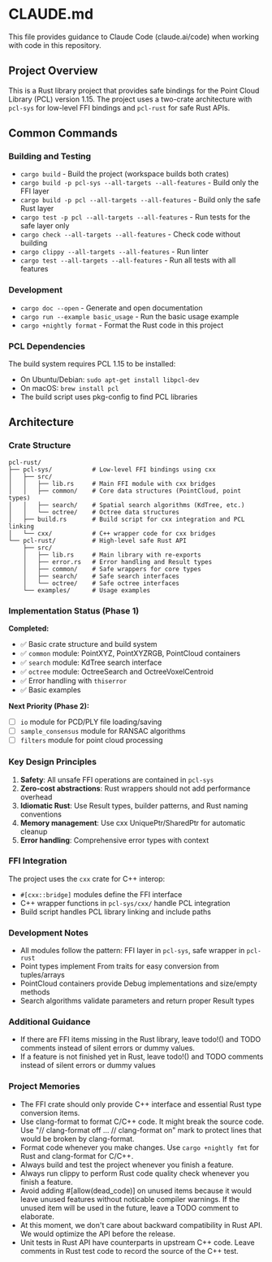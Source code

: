 # CLAUDE.md

This file provides guidance to Claude Code (claude.ai/code) when working with code in this repository.

## Project Overview

This is a Rust library project that provides safe bindings for the Point Cloud Library (PCL) version 1.15. The project uses a two-crate architecture with `pcl-sys` for low-level FFI bindings and `pcl-rust` for safe Rust APIs.

## Common Commands

### Building and Testing
- `cargo build` - Build the project (workspace builds both crates)
- `cargo build -p pcl-sys --all-targets --all-features` - Build only the FFI layer
- `cargo build -p pcl --all-targets --all-features` - Build only the safe Rust layer
- `cargo test -p pcl --all-targets --all-features` - Run tests for the safe layer only
- `cargo check --all-targets --all-features` - Check code without building
- `cargo clippy --all-targets --all-features` - Run linter
- `cargo test --all-targets --all-features` - Run all tests with all features

### Development
- `cargo doc --open` - Generate and open documentation
- `cargo run --example basic_usage` - Run the basic usage example
- `cargo +nightly format` - Format the Rust code in this project

### PCL Dependencies
The build system requires PCL 1.15 to be installed:
- On Ubuntu/Debian: `sudo apt-get install libpcl-dev`
- On macOS: `brew install pcl`
- The build script uses pkg-config to find PCL libraries

## Architecture

### Crate Structure
```
pcl-rust/
├── pcl-sys/           # Low-level FFI bindings using cxx
│   ├── src/
│   │   ├── lib.rs     # Main FFI module with cxx bridges
│   │   ├── common/    # Core data structures (PointCloud, point types)
│   │   ├── search/    # Spatial search algorithms (KdTree, etc.)
│   │   └── octree/    # Octree data structures
│   ├── build.rs       # Build script for cxx integration and PCL linking
│   └── cxx/           # C++ wrapper code for cxx bridges
└── pcl-rust/          # High-level safe Rust API
    ├── src/
    │   ├── lib.rs     # Main library with re-exports
    │   ├── error.rs   # Error handling and Result types
    │   ├── common/    # Safe wrappers for core types
    │   ├── search/    # Safe search interfaces
    │   └── octree/    # Safe octree interfaces
    └── examples/      # Usage examples
```

### Implementation Status (Phase 1)
**Completed:**
- ✅ Basic crate structure and build system
- ✅ `common` module: PointXYZ, PointXYZRGB, PointCloud containers
- ✅ `search` module: KdTree search interface
- ✅ `octree` module: OctreeSearch and OctreeVoxelCentroid
- ✅ Error handling with `thiserror`
- ✅ Basic examples

**Next Priority (Phase 2):**
- [ ] `io` module for PCD/PLY file loading/saving
- [ ] `sample_consensus` module for RANSAC algorithms
- [ ] `filters` module for point cloud processing

### Key Design Principles

1. **Safety**: All unsafe FFI operations are contained in `pcl-sys`
2. **Zero-cost abstractions**: Rust wrappers should not add performance overhead
3. **Idiomatic Rust**: Use Result types, builder patterns, and Rust naming conventions
4. **Memory management**: Use cxx UniquePtr/SharedPtr for automatic cleanup
5. **Error handling**: Comprehensive error types with context

### FFI Integration

The project uses the `cxx` crate for C++ interop:
- `#[cxx::bridge]` modules define the FFI interface
- C++ wrapper functions in `pcl-sys/cxx/` handle PCL integration
- Build script handles PCL library linking and include paths

### Development Notes

- All modules follow the pattern: FFI layer in `pcl-sys`, safe wrapper in `pcl-rust`
- Point types implement From traits for easy conversion from tuples/arrays
- PointCloud containers provide Debug implementations and size/empty methods
- Search algorithms validate parameters and return proper Result types

### Additional Guidance
- If there are FFI items missing in the Rust library, leave todo!() and TODO comments instead of silent errors or dummy values.
- If a feature is not finished yet in Rust, leave todo!() and TODO comments instead of silent errors or dummy values

### Project Memories
- The FFI crate should only provide C++ interface and essential Rust type conversion items.
- Use clang-format to format C/C++ code. It might break the source code. Use "// clang-format off ... // clang-format on" mark to protect lines that would be broken by clang-format.
- Format code whenever you make changes. Use `cargo +nightly fmt` for Rust and clang-format for C/C++.
- Always build and test the project whenever you finish a feature.
- Always run clippy to perform Rust code quality check whenever you finish a feature.
- Avoid adding #[allow(dead_code)] on unused items because it would leave unused features without noticable compiler warnings. If the unused item will be used in the future, leave a TODO comment to elaborate.
- At this moment, we don't care about backward compatibility in Rust API. We would optimize the API before the release.
- Unit tests in Rust API have counterparts in upstream C++ code. Leave comments in Rust test code to record the source of the C++ test.